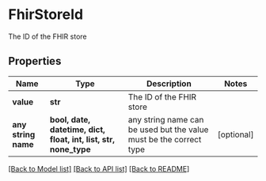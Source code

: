 # FhirStoreId

The ID of the FHIR store

## Properties
Name | Type | Description | Notes
------------ | ------------- | ------------- | -------------
**value** | **str** | The ID of the FHIR store | 
**any string name** | **bool, date, datetime, dict, float, int, list, str, none_type** | any string name can be used but the value must be the correct type | [optional]

[[Back to Model list]](../README.md#documentation-for-models) [[Back to API list]](../README.md#documentation-for-api-endpoints) [[Back to README]](../README.md)



